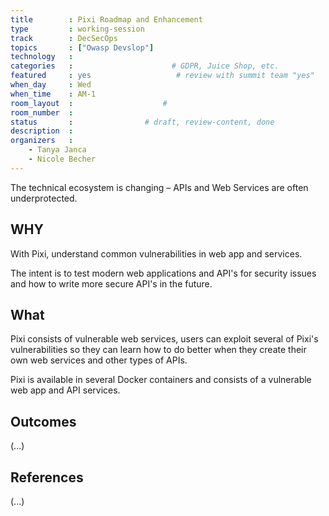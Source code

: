 ```yaml
---
title        : Pixi Roadmap and Enhancement
type         : working-session
track        : DecSecOps
topics       : ["Owasp Devslop"]
technology   :
categories   :                      # GDPR, Juice Shop, etc.
featured     : yes                   # review with summit team "yes"
when_day     : Wed
when_time    : AM-1
room_layout  :                    #
room_number  :
status       :                # draft, review-content, done
description  :
organizers   :
    - Tanya Janca
    - Nicole Becher
---
```


The technical ecosystem is changing – APIs and Web Services are often underprotected.

## WHY

With Pixi, understand common vulnerabilities in web app and services.

The intent is to test modern web applications and API's for security issues and how to write more secure API's in the future.

## What

Pixi consists of vulnerable web services, users can exploit several of Pixi's vulnerabilities so they can learn how to do better when they create their own web services and other types of APIs.

Pixi is available in several Docker containers and consists of a vulnerable web app and API services.  

## Outcomes

(...)

## References

(...)
